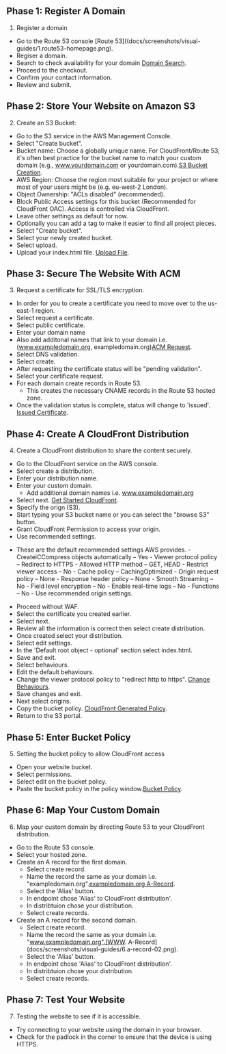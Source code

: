 ## Phase 1: Register A Domain
1. Register a domain
  - Go to the Route 53 console [Route 53]((docs/screenshots/visual-guides/1.route53-homepage.png).
  - Regiser a domain.
  - Search to check availability for your domain [Domain Search](docs/screenshots/visual-guides/1.register-domain.png).
  - Proceed to the checkout.
  - Confirm your contact information.
  - Review and submit. 

## Phase 2: Store Your Website on Amazon S3
2. Create an S3 Bucket: 		
  - Go to the S3 service in the AWS Management Console.
  - Select "Create bucket". 
  - Bucket name: Choose a globally unique name. For CloudFront/Route 53, it's often best practice for the bucket name to match your custom domain (e.g., www.yourdomain.com or yourdomain.com).[S3 Bucket Creation](docs/screenshots/visual-guides/2.create-bucket.png).
  - AWS Region: Choose the region most suitable for your project or where most of your users might be (e.g. eu-west-2 London).
  - Object Ownership: "ACLs disabled" (recommended).
  - Block Public Access settings for this bucket (Recommended for CloudFront OAC). Access is controlled via CloudFront.
  - Leave other settings as default for now.
  - Optionally you can add a tag to make it easier to find all project pieces.
  - Select "Create bucket".
  - Select your newly created bucket.
  - Select upload.
  - Upload your index.html file. [Upload File](docs/screenshots/visual-guides/2.upload-file.png).

## Phase 3: Secure The Website With ACM
3. Request a certificate for SSL/TLS encryption. 
  - In order for you to create a certificate you need to move over to the us-east-1 region.
  - Select request a certificate.
  - Select public certificate. 
  - Enter your domain name 
  - Also add additonal names that link to your domain i.e. (www.exampledomain.org, exampledomain.org)[ACM Request](docs/screenshots/visual-guides/3.request-certificate.png).
  - Select DNS validation.
  - Select create.
  - After requesting the certificate status will be "pending validation".
  - Select your certificate request.
  - For each domain create records in Route 53.
     - This creates the necessary CNAME records in the Route 53 hosted zone.
   - Once the validation status is complete, status will change to 'issued'. [Issued Certificate](docs/screenshots/visual-guides/3.issued-certificate.png).

## Phase 4: Create A CloudFront Distribution
4. Create a CloudFront distribution to share the content securely.
  - Go to the CloudFront service on the AWS console. 
  - Select create a distribution.
  - Enter your distribution name. 
  - Enter your custom domain.
    - Add additional domain names i.e. www.exampledomain.org
  - Select next. [Get Started CloudFront](docs/screenshots/visual-guides/4.create-distribution-01.png).
  - Specify the orign (S3).
  - Start typing your S3 bucket name or you can select the "browse S3" button.
  - Grant CloudFront Permission to access your origin.
  - Use recommended settings. 
   * These are the default recommended settings AWS provides. 
    - CreateiCCompress objects automatically – Yes
    - Viewer protocol policy – Redirect to HTTPS
    - Allowed HTTP method – GET, HEAD
    - Restrict viewer access – No
    - Cache policy – CachingOptimized
    - Origin request policy – None
    - Response header policy – None
    - Smooth Streaming – No
    - Field level encryption – No
    - Enable real-time logs – No
    - Functions – No
    - Use recommended origin settings.
  - Proceed without WAF.
  - Select the certificate you created earlier.
  - Select next.
  - Review all the information is correct then select create distribution.
  - Once created select your distribution.
  - Select edit settings.
  - In the 'Default root object - optional' section select index.html.
  - Save and exit.
  - Select behaviours.
  - Edit the default behaviours.
  - Change the viewer protocol policy to "redirect http to https". [Change Behaviours](docs/screenshots/visual-guides/4.distribution-behaviours.png). 
  - Save changes and exit.
  - Next select origins.
  - Copy the bucket policy. [CloudFront Generated Policy](docs/screenshots/visual-guides/4.copy-bucket-policy.png).
  - Return to the S3 portal.

## Phase 5: Enter Bucket Policy
5. Setting the bucket policy to allow CloudFront access
  - Open your website bucket.
  - Select permissions. 
  - Select edit on the bucket policy.
  - Paste the bucket policy in the policy window.[Bucket Policy](docs/screenshots/visual-guides/5.bucket-policy.png).
    
## Phase 6: Map Your Custom Domain
6. Map your custom domain by directing Route 53 to your CloudFront distribution.
  - Go to the Route 53 console.
  - Select your hosted zone.
  - Create an A record for the first domain.
    - Select create record.
    - Name the record the same as your domain i.e. "exampledomain.org".[exampledomain.org A-Record](dcos/screenshots/visual-guides/6.a-record01.png).
    - Select the 'Alias' button.
    - In endpoint chose 'Alias' to CloudFront distribution'.
    - In distribtuion chose your distribution.
    - Select create records.
  - Create an A record for the second domain.
    - Select create record.
    - Name the record the same as your domain i.e. "www.exampledomain.org".[WWW. A-Record](docs/screenshots/visual-guides/6.a-record-02.png).
    - Select the 'Alias' button.
    - In endpoint chose 'Alias' to CloudFront distribution'.
    - In distribtuion chose your distribution.
    - Select create records.

## Phase 7: Test Your Website
7. Testing the website to see if it is accessible.
  - Try connecting to your website using the domain in your browser.
  - Check for the padlock in the corner to ensure that the device is using HTTPS.
  
